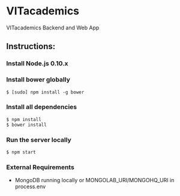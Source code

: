 VITacademics============VITacademics Backend and Web App## Instructions:### Install Node.js 0.10.x ### Install bower globally    $ [sudo] npm install -g bower### Install all dependencies    $ npm install    $ bower install### Run the server locally    $ npm start### External Requirements* MongoDB running locally or MONGOLAB_URI/MONGOHQ_URI in process.env